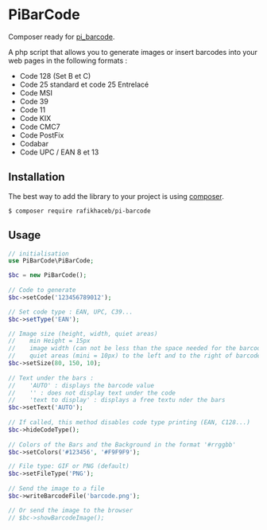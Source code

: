 # PiBarCode

Composer ready for [pi_barcode](https://www.pitoo.com/codes-a-barres-p3).

A php script that allows you to generate images or insert barcodes into your web pages in the following formats :

- Code 128 (Set B et C) 
- Code 25 standard et code 25 Entrelacé 
- Code MSI 
- Code 39 
- Code 11 
- Code KIX 
- Code CMC7 
- Code PostFix 
- Codabar 
- Code UPC / EAN 8 et 13

Installation
-----

The best way to add the library to your project is using [composer](http://getcomposer.org).

	$ composer require rafikhaceb/pi-barcode

Usage
-----

```php
// initialisation
use PiBarCode\PiBarCode;

$bc = new PiBarCode();
  
// Code to generate
$bc->setCode('123456789012');

// Set code type : EAN, UPC, C39...
$bc->setType('EAN');

// Image size (height, width, quiet areas)
//    min Height = 15px
//    image width (can not be less than the space needed for the barcode)
//    quiet areas (mini = 10px) to the left and to the right of barcode
$bc->setSize(80, 150, 10);
  
// Text under the bars :
//    'AUTO' : displays the barcode value
//    '' : does not display text under the code
//    'text to display' : displays a free textu nder the bars
$bc->setText('AUTO');
  
// If called, this method disables code type printing (EAN, C128...)
$bc->hideCodeType();
  
// Colors of the Bars and the Background in the format '#rrggbb'
$bc->setColors('#123456', '#F9F9F9');

// File type: GIF or PNG (default)
$bc->setFileType('PNG');
  
// Send the image to a file
$bc->writeBarcodeFile('barcode.png');

// Or send the image to the browser
// $bc->showBarcodeImage();
```